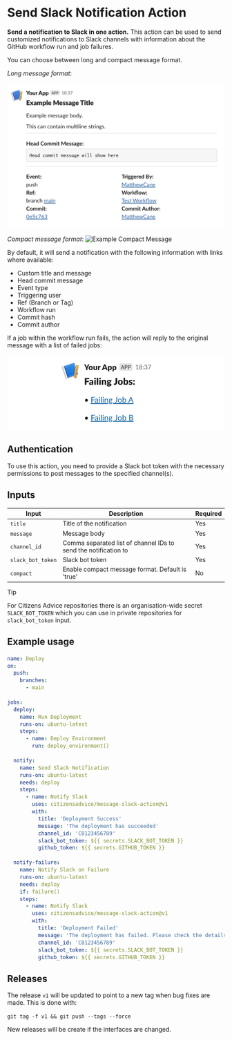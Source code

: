 # Send Slack Notification Action

**Send a notification to Slack in one action.** This action can be used to send customized notifications to Slack channels with information about the GitHub workflow run and job failures.  

You can choose between long and compact message format.  

_Long message format_:

![Example Message](examples/message-example.png)

_Compact message format_:
![Example Compact Message](examples/compact-message-example.png)

By default, it will send a notification with the following information with links where available:

- Custom title and message
- Head commit message
- Event type
- Triggering user
- Ref (Branch or Tag)
- Workflow run
- Commit hash
- Commit author

If a job within the workflow run fails, the action will reply to the original message with a list of failed jobs:

![Example Message](examples/comment-example.png)

## Authentication

To use this action, you need to provide a Slack bot token with the necessary permissions to post messages to the specified channel(s).

## Inputs

| Input             | Description                                                     | Required |
| ----------------- | --------------------------------------------------------------- | -------- |
| `title`           | Title of the notification                                       | Yes      |
| `message`         | Message body                                                    | Yes      |
| `channel_id`      | Comma separated list of channel IDs to send the notification to | Yes      |
| `slack_bot_token` | Slack bot token                                                 | Yes      |
| `compact`         | Enable compact message format. Default is 'true'                | No       |

> [!TIP]
> For Citizens Advice repositories there is an organisation-wide secret `SLACK_BOT_TOKEN` which you can use in private repositories for `slack_bot_token` input.

## Example usage

```yaml
name: Deploy
on:
  push:
    branches:
      - main

jobs:
  deploy:
    name: Run Deployment
    runs-on: ubuntu-latest
    steps:
      - name: Deploy Environment
        run: deploy_environment()

  notify:
    name: Send Slack Notification
    runs-on: ubuntu-latest
    needs: deploy
    steps:
      - name: Notify Slack
        uses: citizensadvice/message-slack-action@v1
        with:
          title: 'Deployment Success'
          message: 'The deployment has succeeded'
          channel_id: 'C0123456789'
          slack_bot_token: ${{ secrets.SLACK_BOT_TOKEN }}
          github_token: ${{ secrets.GITHUB_TOKEN }}

  notify-failure:
    name: Notify Slack on Failure
    runs-on: ubuntu-latest
    needs: deploy
    if: failure()
    steps:
      - name: Notify Slack
        uses: citizensadvice/message-slack-action@v1
        with:
          title: 'Deployment Failed'
          message: 'The deployment has failed. Please check the details below.'
          channel_id: 'C0123456789'
          slack_bot_token: ${{ secrets.SLACK_BOT_TOKEN }}
          github_token: ${{ secrets.GITHUB_TOKEN }}
```

## Releases

The release `v1` will be updated to point to a new tag when bug fixes are made. This is done with:

`git tag -f v1 && git push --tags --force`

New releases will be create if the interfaces are changed.
